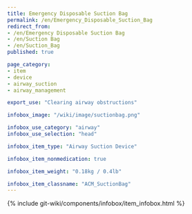 ```yaml
---
title: Emergency Disposable Suction Bag
permalink: /en/Emergency_Disposable_Suction_Bag
redirect_from:
- /en/Emergency Disposable Suction Bag
- /en/Suction Bag
- /en/Suction_Bag
published: true

page_category:
- item
- device
- airway_suction
- airway_management

export_use: "Clearing airway obstructions"

infobox_image: "/wiki/image/suctionbag.png"

infobox_use_category: "airway"
infobox_use_selection: "head"

infobox_item_type: "Airway Suction Device"

infobox_item_nonmedication: true

infobox_item_weight: "0.18kg / 0.4lb"

infobox_item_classname: "ACM_SuctionBag"
---
```


{% include git-wiki/components/infobox/item_infobox.html %}